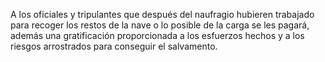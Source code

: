 A los oficiales y tripulantes que después del naufragio hubieren trabajado para recoger los restos de la nave o lo posible de la carga se les pagará, además una gratificación proporcionada a los esfuerzos hechos y a los riesgos arrostrados para conseguir el salvamento.